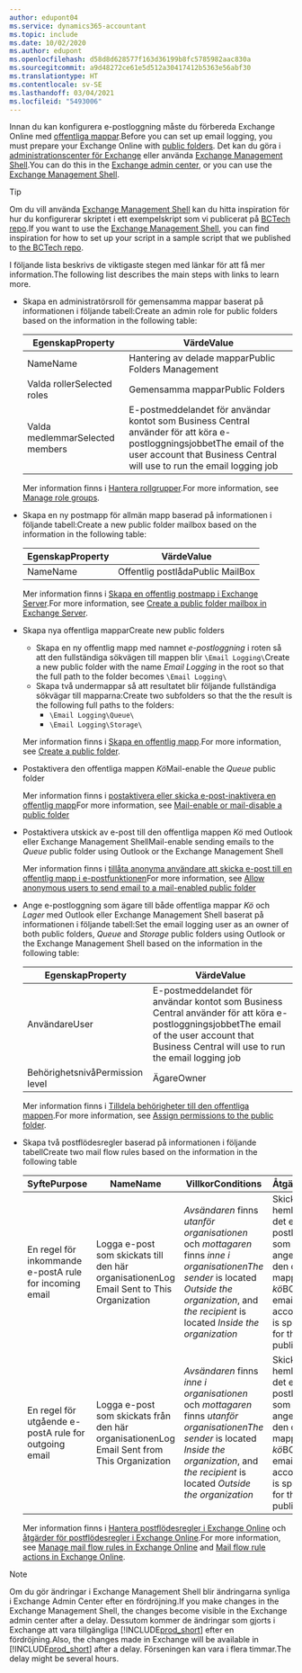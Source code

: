 ```yaml
---
author: edupont04
ms.service: dynamics365-accountant
ms.topic: include
ms.date: 10/02/2020
ms.author: edupont
ms.openlocfilehash: d58d8d628577f163d36199b8fc5785982aac830a
ms.sourcegitcommit: a9d48272ce61e5d512a30417412b5363e56abf30
ms.translationtype: HT
ms.contentlocale: sv-SE
ms.lasthandoff: 03/04/2021
ms.locfileid: "5493006"
---
```

<span data-ttu-id="7796b-101">Innan du kan konfigurera e-postloggning måste du förbereda Exchange Online med [offentliga mappar](/exchange/collaboration/public-folders/public-folders?view=exchserver-2019&preserve-view=true ).</span><span class="sxs-lookup"><span data-stu-id="7796b-101">Before you can set up email logging, you must prepare your Exchange Online with [public folders](/exchange/collaboration/public-folders/public-folders?view=exchserver-2019&preserve-view=true ).</span></span> <span data-ttu-id="7796b-102">Det kan du göra i [administrationscenter för Exchange](/Exchange/architecture/client-access/exchange-admin-center?view=exchserver-2019&preserve-view=true ) eller använda [Exchange Management Shell](/powershell/exchange/exchange-management-shell?view=exchange-ps&preserve-view=true ).</span><span class="sxs-lookup"><span data-stu-id="7796b-102">You can do this in the [Exchange admin center](/Exchange/architecture/client-access/exchange-admin-center?view=exchserver-2019&preserve-view=true ), or you can use the [Exchange Management Shell](/powershell/exchange/exchange-management-shell?view=exchange-ps&preserve-view=true ).</span></span>  

> [!TIP]
> <span data-ttu-id="7796b-103">Om du vill använda [Exchange Management Shell](/powershell/exchange/exchange-management-shell?view=exchange-ps&preserve-view=true ) kan du hitta inspiration för hur du konfigurerar skriptet i ett exempelskript som vi publicerat på [BCTech repo](https://github.com/microsoft/BCTech/tree/master/samples/EmailLogging).</span><span class="sxs-lookup"><span data-stu-id="7796b-103">If you want to use the [Exchange Management Shell](/powershell/exchange/exchange-management-shell?view=exchange-ps&preserve-view=true ), you can find inspiration for how to set up your script in a sample script that we published to [the BCTech repo](https://github.com/microsoft/BCTech/tree/master/samples/EmailLogging).</span></span>

<span data-ttu-id="7796b-104">I följande lista beskrivs de viktigaste stegen med länkar för att få mer information.</span><span class="sxs-lookup"><span data-stu-id="7796b-104">The following list describes the main steps with links to learn more.</span></span>  

- <span data-ttu-id="7796b-105">Skapa en administratörsroll för gemensamma mappar baserat på informationen i följande tabell:</span><span class="sxs-lookup"><span data-stu-id="7796b-105">Create an admin role for public folders based on the information in the following table:</span></span>

  |<span data-ttu-id="7796b-106">Egenskap</span><span class="sxs-lookup"><span data-stu-id="7796b-106">Property</span></span>        |<span data-ttu-id="7796b-107">Värde</span><span class="sxs-lookup"><span data-stu-id="7796b-107">Value</span></span>                     |
  |----------------|--------------------------|
  |<span data-ttu-id="7796b-108">Name</span><span class="sxs-lookup"><span data-stu-id="7796b-108">Name</span></span>            |<span data-ttu-id="7796b-109">Hantering av delade mappar</span><span class="sxs-lookup"><span data-stu-id="7796b-109">Public Folders Management</span></span> |
  |<span data-ttu-id="7796b-110">Valda roller</span><span class="sxs-lookup"><span data-stu-id="7796b-110">Selected roles</span></span>  |<span data-ttu-id="7796b-111">Gemensamma mappar</span><span class="sxs-lookup"><span data-stu-id="7796b-111">Public Folders</span></span>            |
  |<span data-ttu-id="7796b-112">Valda medlemmar</span><span class="sxs-lookup"><span data-stu-id="7796b-112">Selected members</span></span>|<span data-ttu-id="7796b-113">E-postmeddelandet för användar kontot som Business Central använder för att köra e-postloggningsjobbet</span><span class="sxs-lookup"><span data-stu-id="7796b-113">The email of the user account that Business Central will use to run the email logging job</span></span>|

  <span data-ttu-id="7796b-114">Mer information finns i [Hantera rollgrupper](/exchange/permissions/role-groups?view=exchserver-2019&preserve-view=true).</span><span class="sxs-lookup"><span data-stu-id="7796b-114">For more information, see [Manage role groups](/exchange/permissions/role-groups?view=exchserver-2019&preserve-view=true).</span></span>

- <span data-ttu-id="7796b-115">Skapa en ny postmapp för allmän mapp baserad på informationen i följande tabell:</span><span class="sxs-lookup"><span data-stu-id="7796b-115">Create a new public folder mailbox based on the information in the following table:</span></span>

  |<span data-ttu-id="7796b-116">Egenskap</span><span class="sxs-lookup"><span data-stu-id="7796b-116">Property</span></span>        |<span data-ttu-id="7796b-117">Värde</span><span class="sxs-lookup"><span data-stu-id="7796b-117">Value</span></span>                     |
  |----------------|--------------------------|
  |<span data-ttu-id="7796b-118">Name</span><span class="sxs-lookup"><span data-stu-id="7796b-118">Name</span></span>            |<span data-ttu-id="7796b-119">Offentlig postlåda</span><span class="sxs-lookup"><span data-stu-id="7796b-119">Public MailBox</span></span>            |

  <span data-ttu-id="7796b-120">Mer information finns i [Skapa en offentlig postmapp i Exchange Server](/exchange/collaboration/public-folders/create-public-folder-mailboxes).</span><span class="sxs-lookup"><span data-stu-id="7796b-120">For more information, see [Create a public folder mailbox in Exchange Server](/exchange/collaboration/public-folders/create-public-folder-mailboxes).</span></span>  

- <span data-ttu-id="7796b-121">Skapa nya offentliga mappar</span><span class="sxs-lookup"><span data-stu-id="7796b-121">Create new public folders</span></span>

  - <span data-ttu-id="7796b-122">Skapa en ny offentlig mapp med namnet *e-postloggning* i roten så att den fullständiga sökvägen till mappen blir ```\Email Logging\```</span><span class="sxs-lookup"><span data-stu-id="7796b-122">Create a new public folder with the name *Email Logging* in the root so that the full path to the folder becomes ```\Email Logging\```</span></span>
  - <span data-ttu-id="7796b-123">Skapa två undermappar så att resultatet blir följande fullständiga sökvägar till mapparna:</span><span class="sxs-lookup"><span data-stu-id="7796b-123">Create two subfolders so that the the result is the following full paths to the folders:</span></span>
    - ```\Email Logging\Queue\```
    - ```\Email Logging\Storage\```

  <span data-ttu-id="7796b-124">Mer information finns i [Skapa en offentlig mapp](/exchange/collaboration/public-folders/create-public-folders?view=exchserver-2019&preserve-view=true).</span><span class="sxs-lookup"><span data-stu-id="7796b-124">For more information, see [Create a public folder](/exchange/collaboration/public-folders/create-public-folders?view=exchserver-2019&preserve-view=true).</span></span>

- <span data-ttu-id="7796b-125">Postaktivera den offentliga mappen *Kö*</span><span class="sxs-lookup"><span data-stu-id="7796b-125">Mail-enable the *Queue* public folder</span></span>

  <span data-ttu-id="7796b-126">Mer information finns i [postaktivera eller skicka e-post-inaktivera en offentlig mapp](/exchange/collaboration/public-folders/mail-enable-or-disable?view=exchserver-2019&preserve-view=true)</span><span class="sxs-lookup"><span data-stu-id="7796b-126">For more information, see [Mail-enable or mail-disable a public folder](/exchange/collaboration/public-folders/mail-enable-or-disable?view=exchserver-2019&preserve-view=true)</span></span>

- <span data-ttu-id="7796b-127">Postaktivera utskick av e-post till den offentliga mappen *Kö* med Outlook eller Exchange Management Shell</span><span class="sxs-lookup"><span data-stu-id="7796b-127">Mail-enable sending emails to the *Queue* public folder using Outlook or the Exchange Management Shell</span></span>

  <span data-ttu-id="7796b-128">Mer information finns i [tillåta anonyma användare att skicka e-post till en offentlig mapp i e-postfunktionen](/exchange/collaboration/public-folders/mail-enable-or-disable#allow-anonymous-users-to-send-email-to-a-mail-enabled-public-folder?view=exchserver-2019&preserve-view=true)</span><span class="sxs-lookup"><span data-stu-id="7796b-128">For more information, see [Allow anonymous users to send email to a mail-enabled public folder](/exchange/collaboration/public-folders/mail-enable-or-disable#allow-anonymous-users-to-send-email-to-a-mail-enabled-public-folder?view=exchserver-2019&preserve-view=true)</span></span>

- <span data-ttu-id="7796b-129">Ange e-postloggning som ägare till både offentliga mappar *Kö* och *Lager* med Outlook eller Exchange Management Shell baserat på informationen i följande tabell:</span><span class="sxs-lookup"><span data-stu-id="7796b-129">Set the email logging user as an owner of both public folders, *Queue* and *Storage* public folders  using Outlook or the Exchange Management Shell based on the information in the following table:</span></span>

  |<span data-ttu-id="7796b-130">Egenskap</span><span class="sxs-lookup"><span data-stu-id="7796b-130">Property</span></span>        |<span data-ttu-id="7796b-131">Värde</span><span class="sxs-lookup"><span data-stu-id="7796b-131">Value</span></span>                     |
  |----------------|--------------------------|
  |<span data-ttu-id="7796b-132">Användare</span><span class="sxs-lookup"><span data-stu-id="7796b-132">User</span></span>            |<span data-ttu-id="7796b-133">E-postmeddelandet för användar kontot som Business Central använder för att köra e-postloggningsjobbet</span><span class="sxs-lookup"><span data-stu-id="7796b-133">The email of the user account that Business Central will use to run the email logging job</span></span>|
  |<span data-ttu-id="7796b-134">Behörighetsnivå</span><span class="sxs-lookup"><span data-stu-id="7796b-134">Permission level</span></span>|<span data-ttu-id="7796b-135">Ägare</span><span class="sxs-lookup"><span data-stu-id="7796b-135">Owner</span></span>                     |

  <span data-ttu-id="7796b-136">Mer information finns i [Tilldela behörigheter till den offentliga mappen](/exchange/collaboration-exo/public-folders/set-up-public-folders#step-3-assign-permissions-to-the-public-folder).</span><span class="sxs-lookup"><span data-stu-id="7796b-136">For more information, see [Assign permissions to the public folder](/exchange/collaboration-exo/public-folders/set-up-public-folders#step-3-assign-permissions-to-the-public-folder).</span></span>

- <span data-ttu-id="7796b-137">Skapa två postflödesregler baserad på informationen i följande tabell</span><span class="sxs-lookup"><span data-stu-id="7796b-137">Create two mail flow rules based on the information in the following table</span></span>

  |<span data-ttu-id="7796b-138">Syfte</span><span class="sxs-lookup"><span data-stu-id="7796b-138">Purpose</span></span>  |<span data-ttu-id="7796b-139">Name</span><span class="sxs-lookup"><span data-stu-id="7796b-139">Name</span></span> |<span data-ttu-id="7796b-140">Villkor</span><span class="sxs-lookup"><span data-stu-id="7796b-140">Conditions</span></span>                        |<span data-ttu-id="7796b-141">Åtgärd</span><span class="sxs-lookup"><span data-stu-id="7796b-141">Action</span></span>                                       |
  |---------|-----|----------------------------------|---------------------------------------------|
  |<span data-ttu-id="7796b-142">En regel för inkommande e-post</span><span class="sxs-lookup"><span data-stu-id="7796b-142">A rule for incoming email</span></span> |<span data-ttu-id="7796b-143">Logga e-post som skickats till den här organisationen</span><span class="sxs-lookup"><span data-stu-id="7796b-143">Log Email Sent to This Organization</span></span>|<span data-ttu-id="7796b-144">*Avsändaren* finns *utanför organisationen* och *mottagaren* finns *inne i organisationen*</span><span class="sxs-lookup"><span data-stu-id="7796b-144">*The sender* is located *Outside the organization*, and *the recipient* is located *Inside the organization*</span></span>|<span data-ttu-id="7796b-145">Skicka hemlig kopia det e-postkonto som har angetts för den offentliga mappen *kö*</span><span class="sxs-lookup"><span data-stu-id="7796b-145">BCC the email account that is specified for the *Queue* public folder</span></span>|
  |<span data-ttu-id="7796b-146">En regel för utgående e-post</span><span class="sxs-lookup"><span data-stu-id="7796b-146">A rule for outgoing email</span></span> | <span data-ttu-id="7796b-147">Logga e-post som skickats från den här organisationen</span><span class="sxs-lookup"><span data-stu-id="7796b-147">Log Email Sent from This Organization</span></span> |<span data-ttu-id="7796b-148">*Avsändaren* finns *inne i organisationen* och *mottagaren* finns *utanför organisationen*</span><span class="sxs-lookup"><span data-stu-id="7796b-148">*The sender* is located *Inside the organization*, and *the recipient* is located *Outside the organization*</span></span>|<span data-ttu-id="7796b-149">Skicka hemlig kopia det e-postkonto som har angetts för den offentliga mappen *kö*</span><span class="sxs-lookup"><span data-stu-id="7796b-149">BCC the email account that is specified for the *Queue* public folder</span></span>|
  
  <span data-ttu-id="7796b-150">Mer information finns i [Hantera postflödesregler i Exchange Online](/exchange/security-and-compliance/mail-flow-rules/manage-mail-flow-rules) och [åtgärder för postflödesregler i Exchange Online](/exchange/security-and-compliance/mail-flow-rules/mail-flow-rule-actions).</span><span class="sxs-lookup"><span data-stu-id="7796b-150">For more information, see [Manage mail flow rules in Exchange Online](/exchange/security-and-compliance/mail-flow-rules/manage-mail-flow-rules) and [Mail flow rule actions in Exchange Online](/exchange/security-and-compliance/mail-flow-rules/mail-flow-rule-actions).</span></span>

> [!NOTE]
> <span data-ttu-id="7796b-151">Om du gör ändringar i Exchange Management Shell blir ändringarna synliga i Exchange Admin Center efter en fördröjning.</span><span class="sxs-lookup"><span data-stu-id="7796b-151">If you make changes in the Exchange Management Shell, the changes become visible in the Exchange admin center after a delay.</span></span> <span data-ttu-id="7796b-152">Dessutom kommer de ändringar som gjorts i Exchange att vara tillgängliga [!INCLUDE[prod_short](prod_short.md)] efter en fördröjning.</span><span class="sxs-lookup"><span data-stu-id="7796b-152">Also, the changes made in Exchange will be available in [!INCLUDE[prod_short](prod_short.md)] after a delay.</span></span> <span data-ttu-id="7796b-153">Förseningen kan vara i flera timmar.</span><span class="sxs-lookup"><span data-stu-id="7796b-153">The delay might be several hours.</span></span>
